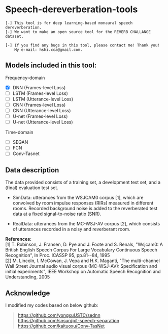 Speech-dereverberation-tools  
====

```
[-] This tool is for deep learning-based monaural speech dereverberation.
[-] We want to make an open source tool for the REVERB CHALLANGE dataset. 

[-] If you find any bugs in this tool, please contact me! Thank you!
    My e-mail: hshi.cca@gmail.com.
```

## Models included in this tool:
Frequency-domain
- [x] DNN (Frames-level Loss)
- [ ] LSTM (Frames-level Loss)
- [ ] LSTM (Utterance-level Loss)
- [ ] CNN (Frames-level Loss)
- [ ] CNN (Utterance-level Loss)
- [ ] U-net (Frames-level Loss)
- [ ] U-net (Utterance-level Loss)  

Time-domain
- [ ] SEGAN
- [ ] FCN 
- [ ] Conv-Tasnet 

## Data description
The data provided consists of a training set, a development test set, and a (final) evaluation test set.  

+ SimData: utterances from the WSJCAM0 corpus [1], which are convolved by room impulse responses (RIRs) measured in different rooms. Recorded background noise is added to the reverberated test data at a fixed signal-to-noise ratio (SNR).  

+ RealData: utterances from the MC-WSJ-AV corpus [2], which consists of utterances recorded in a noisy and reverberant room.  

<b>References:</b>  
[1] T. Robinson, J. Fransen, D. Pye and J. Foote and S. Renals, "Wsjcam0: A British English Speech Corpus For Large Vocabulary Continuous Speech Recognition", In Proc. ICASSP 95, pp.81--84, 1995  
[2] M. Lincoln, I. McCowan, J. Vepa and H.K. Maganti, "The multi-channel Wall Street Journal audio visual corpus (MC-WSJ-AV): Specification and initial experiments", IEEE Workshop on Automatic Speech Recognition and Understanding, 2005  

## Acknowledge
 I modified my codes based on below github:
> https://github.com/yongxuUSTC/sednn  
> https://github.com/snsun/pit-speech-separation  
> https://github.com/kaituoxu/Conv-TasNet  


